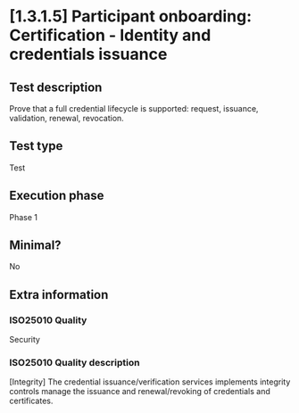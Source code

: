 
# [1.3.1.5] Participant onboarding: Certification - Identity and credentials issuance
 
## Test description
Prove that a full credential lifecycle is supported: request, issuance, validation, renewal, revocation.
 
## Test type
Test
 
## Execution phase
Phase 1
 
## Minimal?
No
 
## Extra information
### ISO25010 Quality
Security
### ISO25010 Quality description
[Integrity] The credential issuance/verification services implements integrity controls manage the issuance and renewal/revoking of credentials and certificates.
    